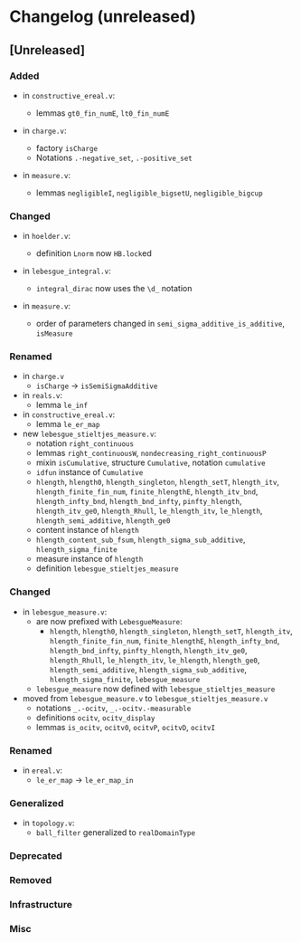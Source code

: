 # Changelog (unreleased)

## [Unreleased]

### Added

- in `constructive_ereal.v`:
  + lemmas `gt0_fin_numE`, `lt0_fin_numE`

- in `charge.v`:
  + factory `isCharge`
  + Notations `.-negative_set`, `.-positive_set`

- in `measure.v`:
  + lemmas `negligibleI`, `negligible_bigsetU`, `negligible_bigcup`

### Changed

- in `hoelder.v`:
  + definition `Lnorm` now `HB.lock`ed
- in `lebesgue_integral.v`:
  + `integral_dirac` now uses the `\d_` notation

- in `measure.v`:
  + order of parameters changed in `semi_sigma_additive_is_additive`,
    `isMeasure`

### Renamed

- in `charge.v`
  + `isCharge` -> `isSemiSigmaAdditive`
- in `reals.v`:
  + lemma `le_inf`
- in `constructive_ereal.v`:
  + lemma `le_er_map`
- new `lebesgue_stieltjes_measure.v`:
  + notation `right_continuous`
  + lemmas `right_continuousW`, `nondecreasing_right_continuousP`
  + mixin `isCumulative`, structure `Cumulative`, notation `cumulative`
  + `idfun` instance of `Cumulative`
  + `hlength`, `hlength0`, `hlength_singleton`, `hlength_setT`, `hlength_itv`,
    `hlength_finite_fin_num`, `finite_hlengthE`, `hlength_itv_bnd`, `hlength_infty_bnd`,
    `hlength_bnd_infty`, `pinfty_hlength`, `hlength_itv_ge0`, `hlength_Rhull`,
    `le_hlength_itv`, `le_hlength`, `hlength_semi_additive`, `hlength_ge0`
  + content instance of `hlength`
  + `hlength_content_sub_fsum`,
    `hlength_sigma_sub_additive`, `hlength_sigma_finite`
  + measure instance of `hlength`
  + definition `lebesgue_stieltjes_measure`

### Changed

- in `lebesgue_measure.v`:
  + are now prefixed with `LebesgueMeasure`:
    * `hlength`, `hlength0`, `hlength_singleton`, `hlength_setT`, `hlength_itv`,
      `hlength_finite_fin_num`, `finite_hlengthE`, `hlength_infty_bnd`,
      `hlength_bnd_infty`, `pinfty_hlength`, `hlength_itv_ge0`, `hlength_Rhull`,
      `le_hlength_itv`, `le_hlength`, `hlength_ge0`, `hlength_semi_additive`,
      `hlength_sigma_sub_additive`, `hlength_sigma_finite`, `lebesgue_measure`
  + `lebesgue_measure` now defined with `lebesgue_stieltjes_measure`
- moved from `lebesgue_measure.v` to `lebesgue_stieltjes_measure.v`
  + notations `_.-ocitv`, `_.-ocitv.-measurable`
  + definitions `ocitv`, `ocitv_display`
  + lemmas `is_ocitv`, `ocitv0`, `ocitvP`, `ocitvD`, `ocitvI`

### Renamed

- in `ereal.v`:
  + `le_er_map` -> `le_er_map_in`

### Generalized

- in `topology.v`:
  + `ball_filter` generalized to `realDomainType`

### Deprecated

### Removed

### Infrastructure

### Misc
